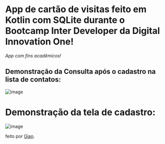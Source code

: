 # App de cartão de visitas feito em Kotlin com SQLite durante o Bootcamp Inter Developer da Digital Innovation One!
*App com fins acadêmicos!*

## Demonstração da Consulta após o cadastro na lista de contatos:
![image](https://user-images.githubusercontent.com/61558415/131680945-b0cf1935-85cf-4db0-beed-467338dc5e56.png)
# Demonstração da tela de cadastro:
![image](https://user-images.githubusercontent.com/61558415/131681373-2c5129ff-2e16-4102-b6cd-ca51acd2524f.png)


feito por [Gian](https://github.com/Gian-f).

